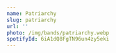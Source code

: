 ```yaml
---
name: Patriarchy
slug: patriarchy
url: ''
photo: /img/bands/patriarchy.webp
spotifyId: 6iA1dQ8FgTN96un4zy5eki
---
```

